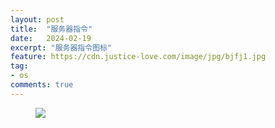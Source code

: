 ```yaml
---
layout: post
title:  "服务器指令"
date:   2024-02-19
excerpt: "服务器指令图标"
feature: https://cdn.justice-love.com/image/jpg/bjfj1.jpg
tag:
- os
comments: true
---
```

<figure>
	<img src="{{ site.staticUrl }}/image/jpg/commands.jpg" />
</figure>
